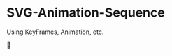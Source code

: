 # SVG-Animation-Sequence

Using KeyFrames, Animation, etc. 


<g-emoji class="g-emoji" alias="100" fallback-src="https://github.githubassets.com/images/icons/emoji/unicode/1f4af.png">💯</g-emoji>
